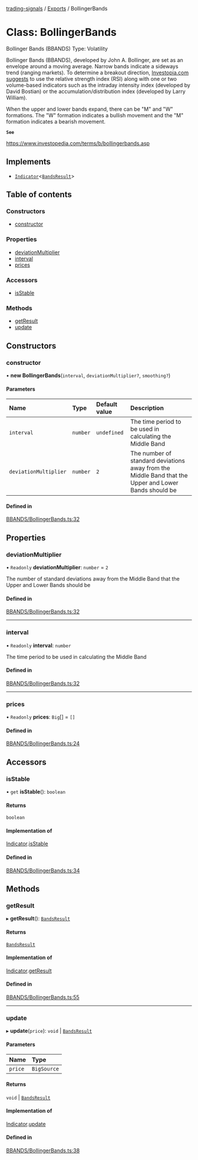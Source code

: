 [trading-signals](../README.md) / [Exports](../modules.md) / BollingerBands

# Class: BollingerBands

Bollinger Bands (BBANDS) Type: Volatility

Bollinger Bands (BBANDS), developed by John A. Bollinger, are set as an envelope around a moving average. Narrow bands indicate a sideways trend (ranging markets). To determine a breakout direction, [Investopia.com suggests](https://www.investopedia.com/articles/technical/04/030304.asp) to use the relative strength index (RSI) along with one or two volume-based indicators such as the intraday intensity index (developed by David Bostian) or the accumulation/distribution index (developed by Larry William).

When the upper and lower bands expand, there can be "M" and "W" formations. The "W" formation indicates a bullish movement and the "M" formation indicates a bearish movement.

**`See`**

https://www.investopedia.com/terms/b/bollingerbands.asp

## Implements

- [`Indicator`](../interfaces/Indicator.md)<[`BandsResult`](../interfaces/BandsResult.md)\>

## Table of contents

### Constructors

- [constructor](BollingerBands.md#constructor)

### Properties

- [deviationMultiplier](BollingerBands.md#deviationmultiplier)
- [interval](BollingerBands.md#interval)
- [prices](BollingerBands.md#prices)

### Accessors

- [isStable](BollingerBands.md#isstable)

### Methods

- [getResult](BollingerBands.md#getresult)
- [update](BollingerBands.md#update)

## Constructors

### constructor

• **new BollingerBands**(`interval`, `deviationMultiplier?`, `smoothing?`)

#### Parameters

| Name | Type | Default value | Description |
| :-- | :-- | :-- | :-- |
| `interval` | `number` | `undefined` | The time period to be used in calculating the Middle Band |
| `deviationMultiplier` | `number` | `2` | The number of standard deviations away from the Middle Band that the Upper and Lower Bands should be |

#### Defined in

[BBANDS/BollingerBands.ts:32](https://github.com/bennycode/trading-signals/blob/53d8192/src/BBANDS/BollingerBands.ts#L32)

## Properties

### deviationMultiplier

• `Readonly` **deviationMultiplier**: `number` = `2`

The number of standard deviations away from the Middle Band that the Upper and Lower Bands should be

#### Defined in

[BBANDS/BollingerBands.ts:32](https://github.com/bennycode/trading-signals/blob/53d8192/src/BBANDS/BollingerBands.ts#L32)

---

### interval

• `Readonly` **interval**: `number`

The time period to be used in calculating the Middle Band

#### Defined in

[BBANDS/BollingerBands.ts:32](https://github.com/bennycode/trading-signals/blob/53d8192/src/BBANDS/BollingerBands.ts#L32)

---

### prices

• `Readonly` **prices**: `Big`[] = `[]`

#### Defined in

[BBANDS/BollingerBands.ts:24](https://github.com/bennycode/trading-signals/blob/53d8192/src/BBANDS/BollingerBands.ts#L24)

## Accessors

### isStable

• `get` **isStable**(): `boolean`

#### Returns

`boolean`

#### Implementation of

[Indicator](../interfaces/Indicator.md).[isStable](../interfaces/Indicator.md#isstable)

#### Defined in

[BBANDS/BollingerBands.ts:34](https://github.com/bennycode/trading-signals/blob/53d8192/src/BBANDS/BollingerBands.ts#L34)

## Methods

### getResult

▸ **getResult**(): [`BandsResult`](../interfaces/BandsResult.md)

#### Returns

[`BandsResult`](../interfaces/BandsResult.md)

#### Implementation of

[Indicator](../interfaces/Indicator.md).[getResult](../interfaces/Indicator.md#getresult)

#### Defined in

[BBANDS/BollingerBands.ts:55](https://github.com/bennycode/trading-signals/blob/53d8192/src/BBANDS/BollingerBands.ts#L55)

---

### update

▸ **update**(`price`): `void` \| [`BandsResult`](../interfaces/BandsResult.md)

#### Parameters

| Name    | Type        |
| :------ | :---------- |
| `price` | `BigSource` |

#### Returns

`void` \| [`BandsResult`](../interfaces/BandsResult.md)

#### Implementation of

[Indicator](../interfaces/Indicator.md).[update](../interfaces/Indicator.md#update)

#### Defined in

[BBANDS/BollingerBands.ts:38](https://github.com/bennycode/trading-signals/blob/53d8192/src/BBANDS/BollingerBands.ts#L38)
